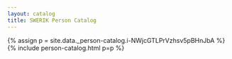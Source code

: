 ```yaml
---
layout: catalog
title: SWERIK Person Catalog
---
```

{% assign p = site.data._person-catalog.i-NWjcGTLPrVzhsv5pBHnJbA %}
{% include person-catalog.html p=p %}

